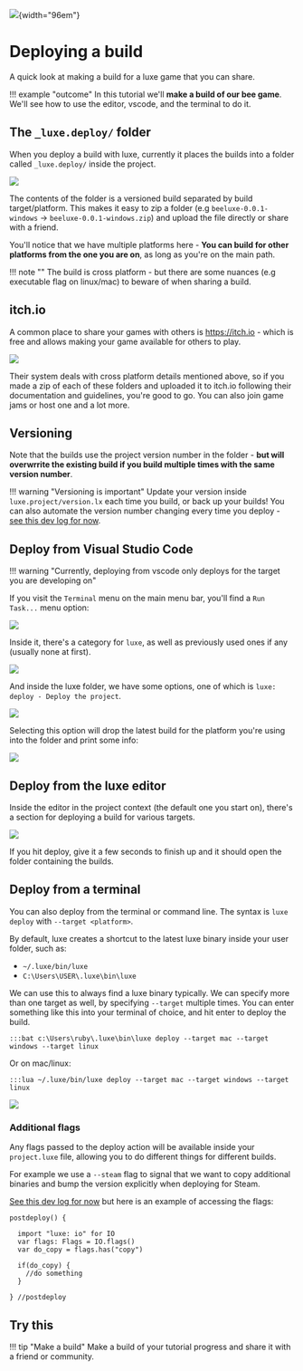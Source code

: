 ![](../../images/luxe-dark.svg){width="96em"}

# Deploying a build
A quick look at making a build for a luxe game that you can share.

!!! example "outcome"
    In this tutorial we'll **make a build of our bee game**.   
    We'll see how to use the editor, vscode, and the terminal to do it.

## The `_luxe.deploy/` folder

When you deploy a build with luxe, currently it places the builds into a folder called `_luxe.deploy/` inside the project.

![](../../images/tutorial/deploy/deploy.0.png)

The contents of the folder is a versioned build separated by build target/platform. This makes it easy to zip a folder (e.g `beeluxe-0.0.1-windows` -> `beeluxe-0.0.1-windows.zip`) and upload the file directly or share with a friend.

You'll notice that we have multiple platforms here - **You can build for other platforms from the one you are on**, as long as you're on the main path. 

!!! note ""
    The build is cross platform - but there are some nuances (e.g executable flag on linux/mac) to beware of when sharing a build.

## itch.io

A common place to share your games with others is https://itch.io - which is free and allows making your game available for others to play. 

![](../../images/tutorial/deploy/itch.io.png)

Their system deals with cross platform details mentioned above, so if you made a zip of each of these folders and uploaded it to itch.io following their documentation and guidelines, you're good to go. You can also join game jams or host one and a lot more.

## Versioning

Note that the builds use the project version number in the folder - **but will overwrrite the existing build if you build multiple times with the same version number**.

!!! warning "Versioning is important"
    Update your version inside `luxe.project/version.lx` each time you build, or back up your builds! You can also automate the version number changing every time you deploy - [see this dev log for now](https://luxeengine.com/dev-log-14/#projectluxe-wren-code).

## Deploy from Visual Studio Code

!!! warning "Currently, deploying from vscode only deploys for the target you are developing on"

If you visit the `Terminal` menu on the main menu bar, you'll find a `Run Task...` menu option:

![](../../images/tutorial/deploy/deploy.1.png)

Inside it, there's a category for `luxe`, as well as previously used ones if any (usually none at first). 

![](../../images/tutorial/deploy/deploy.2.png)

And inside the luxe folder, we have some options, one of which is `luxe: deploy - Deploy the project`.

![](../../images/tutorial/deploy/deploy.3.png)

Selecting this option will drop the latest build for the platform you're using into the folder and print some info:

![](../../images/tutorial/deploy/deploy.4.png)

## Deploy from the luxe editor

Inside the editor in the project context (the default one you start on), there's a section for deploying a build for various targets.

![](../../images/tutorial/deploy/deploy.editor.0.png)

If you hit deploy, give it a few seconds to finish up and it should open the folder containing the builds.

## Deploy from a terminal

You can also deploy from the terminal or command line. The syntax is `luxe deploy` with `--target <platform>`.

By default, luxe creates a shortcut to the latest luxe binary inside your user folder, such as:

- `~/.luxe/bin/luxe`
- `C:\Users\USER\.luxe\bin\luxe`

We can use this to always find a luxe binary typically. We can specify more than one target as well, by specifying `--target` multiple times.
You can enter something like this into your terminal of choice, and hit enter to deploy the build. 

`:::bat c:\Users\ruby\.luxe\bin\luxe deploy --target mac --target windows --target linux`

Or on mac/linux:

`:::lua ~/.luxe/bin/luxe deploy --target mac --target windows --target linux`

![](../../images/tutorial/deploy/deploy.terminal.0.png)

### Additional flags

Any flags passed to the deploy action will be available inside your `project.luxe` file, allowing you to do different things for different builds. 

For example we use a `--steam` flag to signal that we want to copy additional binaries and bump the version explicitly when deploying for Steam.

[See this dev log for now](https://luxeengine.com/dev-log-14/#projectluxe-wren-code) but here is an example of accessing the flags:

```wren
postdeploy() {

  import "luxe: io" for IO
  var flags: Flags = IO.flags()
  var do_copy = flags.has("copy")

  if(do_copy) {
    //do something
  }

} //postdeploy
```

## Try this

!!! tip "Make a build"
    Make a build of your tutorial progress and share it with a friend or community.